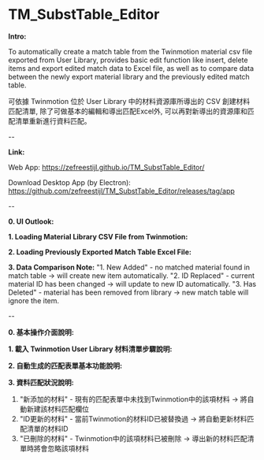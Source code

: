 # TM_SubstTable_Editor

**Intro:**

To automatically create a match table from the Twinmotion material csv file exported from User Library,
provides basic edit function like insert, delete items and export edited match data to Excel file, 
as well as to compare data between the newly export material library and the previously edited match table.

可依據 Twinmotion 位於 User Library 中的材料資源庫所導出的 CSV 創建材料匹配清單,
除了可做基本的編輯和導出匹配Excel外, 可以再對新導出的資源庫和匹配清單重新進行資料匹配。

--

**Link:**

Web App:
https://zefreestijl.github.io/TM_SubstTable_Editor/


Download Desktop App (by Electron):
https://github.com/zefreestijl/TM_SubstTable_Editor/releases/tag/app

--

**0. UI Outlook:**




**1. Loading Material Library CSV File from Twinmotion:**




**2. Loading Previously Exported Match Table Excel File:**




**3. Data Comparison Note:**
"1. New Added" - no matched material found in match table → will create new item automatically.
"2. ID Replaced" - current material ID has been changed → will update to new ID automatically.
"3. Has Deleted" - material has been removed from library → new match table will ignore the item.



--

**0. 基本操作介面說明:**



**1. 載入 Twinmotion User Library 材料清單步驟說明:**



**2. 自動生成的匹配表單基本功能說明:**



**3. 資料匹配狀況說明:**
1. "新添加的材料" - 現有的匹配表單中未找到Twinmotion中的該項材料 → 將自動新建該材料匹配欄位
2. "ID更新的材料" - 當前Twinmotion的材料ID已被替換過 → 將自動更新材料匹配清單的材料ID
3. "已刪除的材料" - Twinmotion中的該項材料已被刪除 → 導出新的材料匹配清單時將會忽略該項材料
